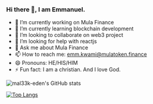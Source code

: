 ### Hi there 👋, I am Emmanuel.


- 🔭 I’m currently working on Mula Finance 
- 🌱 I’m currently learning blockchain development
- 👯 I’m looking to collaborate on web3 project
- 🤔 I’m looking for help with reactjs 
- 💬 Ask me about Mula Finance
- 📫 How to reach me: emm.kwami@mulatoken.finance
- 😄 Pronouns: HE/HIS/HIM
- ⚡ Fun fact: I am a christian. And I love God.

![mal33k-eden's GitHub stats](https://github-readme-stats.vercel.app/api?username=mal33k-eden&show_icons=true&count_private=true&hide=contribs,prs&theme=radical)

[![Top Langs](https://github-readme-stats.vercel.app/api/top-langs/?username=mal33k-eden&langs_count=8&layout=compact)](https://github.com/mal33k-eden/github-readme-stats)
 
